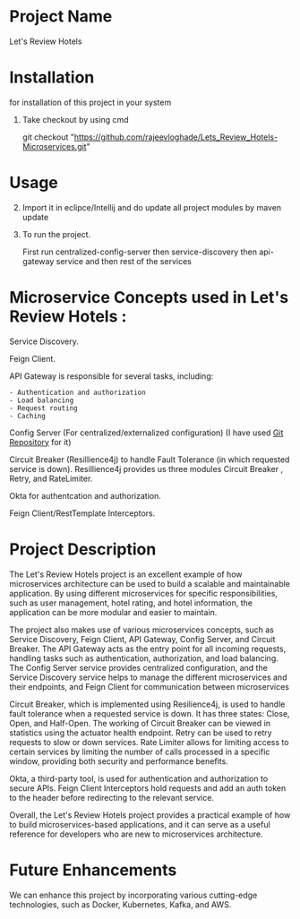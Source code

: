 # Project Name

Let's Review Hotels

# Installation

for installation of this project in your system 

1. Take checkout by using cmd 

	git checkout "https://github.com/rajeevloghade/Lets_Review_Hotels-Microservices.git"

# Usage

2. Import it in eclipce/Intellij and do update all project modules by maven update

3. To run the project. 

   First run centralized-config-server then service-discovery then api-gateway service and then rest of the services


# Microservice Concepts used in Let's Review Hotels : 

Service Discovery.

Feign Client.

API Gateway is responsible for several tasks, including:

    - Authentication and authorization
    - Load balancing
    - Request routing
    - Caching

Config Server (For centralized/externalized configuration) (I have used [Git Repository](https://github.com/rajeevloghade/Lets_Review_Hotels-Centralized-Config-Server) for it)

Circuit Breaker (Resillience4j) to handle Fault Tolerance (in which requested service is down). Resillience4j provides us three modules Circuit Breaker , Retry, and RateLimiter.

Okta for authentcation and authorization.

Feign Client/RestTemplate Interceptors.

# Project Description

The Let's Review Hotels project is an excellent example of how microservices architecture can be used to build a scalable and maintainable application. By using different microservices for specific responsibilities, such as user management, hotel rating, and hotel information, the application can be more modular and easier to maintain.

The project also makes use of various microservices concepts, such as Service Discovery, Feign Client, API Gateway, Config Server, and Circuit Breaker. The API Gateway acts as the entry point for all incoming requests, handling tasks such as authentication, authorization, and load balancing. The Config Server service provides centralized configuration, and the Service Discovery service helps to manage the different microservices and their endpoints, and Feign Client for communication between microservices

Circuit Breaker, which is implemented using Resilience4j, is used to handle fault tolerance when a requested service is down. It has three states: Close, Open, and Half-Open. The working of Circuit Breaker can be viewed in statistics using the actuator health endpoint. Retry can be used to retry requests to slow or down services. Rate Limiter allows for limiting access to certain services by limiting the number of calls processed in a specific window, providing both security and performance benefits.

Okta, a third-party tool, is used for authentication and authorization to secure APIs. Feign Client Interceptors hold requests and add an auth token to the header before redirecting to the relevant service.

Overall, the Let's Review Hotels project provides a practical example of how to build microservices-based applications, and it can serve as a useful reference for developers who are new to microservices architecture.

# Future Enhancements

We can enhance this project by incorporating various cutting-edge technologies, such as Docker, Kubernetes, Kafka, and AWS.
